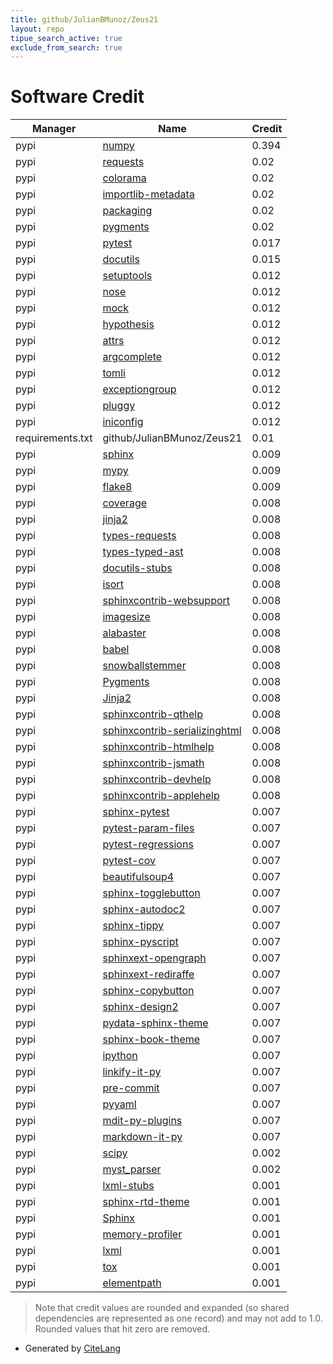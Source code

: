 ```yaml
---
title: github/JulianBMunoz/Zeus21
layout: repo
tipue_search_active: true
exclude_from_search: true
---
```

# Software Credit

|Manager|Name|Credit|
|-------|----|------|
|pypi|[numpy](https://www.numpy.org)|0.394|
|pypi|[requests](https://pypi.org/project/requests)|0.02|
|pypi|[colorama](https://pypi.org/project/colorama)|0.02|
|pypi|[importlib-metadata](https://pypi.org/project/importlib-metadata)|0.02|
|pypi|[packaging](https://pypi.org/project/packaging)|0.02|
|pypi|[pygments](https://pypi.org/project/pygments)|0.02|
|pypi|[pytest](https://docs.pytest.org/en/latest/)|0.017|
|pypi|[docutils](https://pypi.org/project/docutils)|0.015|
|pypi|[setuptools](https://github.com/pypa/setuptools)|0.012|
|pypi|[nose](https://pypi.org/project/nose)|0.012|
|pypi|[mock](https://pypi.org/project/mock)|0.012|
|pypi|[hypothesis](https://pypi.org/project/hypothesis)|0.012|
|pypi|[attrs](https://pypi.org/project/attrs)|0.012|
|pypi|[argcomplete](https://pypi.org/project/argcomplete)|0.012|
|pypi|[tomli](https://pypi.org/project/tomli)|0.012|
|pypi|[exceptiongroup](https://pypi.org/project/exceptiongroup)|0.012|
|pypi|[pluggy](https://pypi.org/project/pluggy)|0.012|
|pypi|[iniconfig](https://pypi.org/project/iniconfig)|0.012|
|requirements.txt|github/JulianBMunoz/Zeus21|0.01|
|pypi|[sphinx](https://www.sphinx-doc.org/)|0.009|
|pypi|[mypy](https://pypi.org/project/mypy)|0.009|
|pypi|[flake8](https://pypi.org/project/flake8)|0.009|
|pypi|[coverage](https://pypi.org/project/coverage)|0.008|
|pypi|[jinja2](https://pypi.org/project/jinja2)|0.008|
|pypi|[types-requests](https://pypi.org/project/types-requests)|0.008|
|pypi|[types-typed-ast](https://pypi.org/project/types-typed-ast)|0.008|
|pypi|[docutils-stubs](https://pypi.org/project/docutils-stubs)|0.008|
|pypi|[isort](https://pypi.org/project/isort)|0.008|
|pypi|[sphinxcontrib-websupport](https://pypi.org/project/sphinxcontrib-websupport)|0.008|
|pypi|[imagesize](https://pypi.org/project/imagesize)|0.008|
|pypi|[alabaster](https://pypi.org/project/alabaster)|0.008|
|pypi|[babel](https://pypi.org/project/babel)|0.008|
|pypi|[snowballstemmer](https://pypi.org/project/snowballstemmer)|0.008|
|pypi|[Pygments](https://pypi.org/project/Pygments)|0.008|
|pypi|[Jinja2](https://pypi.org/project/Jinja2)|0.008|
|pypi|[sphinxcontrib-qthelp](https://pypi.org/project/sphinxcontrib-qthelp)|0.008|
|pypi|[sphinxcontrib-serializinghtml](https://pypi.org/project/sphinxcontrib-serializinghtml)|0.008|
|pypi|[sphinxcontrib-htmlhelp](https://pypi.org/project/sphinxcontrib-htmlhelp)|0.008|
|pypi|[sphinxcontrib-jsmath](https://pypi.org/project/sphinxcontrib-jsmath)|0.008|
|pypi|[sphinxcontrib-devhelp](https://pypi.org/project/sphinxcontrib-devhelp)|0.008|
|pypi|[sphinxcontrib-applehelp](https://pypi.org/project/sphinxcontrib-applehelp)|0.008|
|pypi|[sphinx-pytest](https://pypi.org/project/sphinx-pytest)|0.007|
|pypi|[pytest-param-files](https://pypi.org/project/pytest-param-files)|0.007|
|pypi|[pytest-regressions](https://pypi.org/project/pytest-regressions)|0.007|
|pypi|[pytest-cov](https://pypi.org/project/pytest-cov)|0.007|
|pypi|[beautifulsoup4](https://pypi.org/project/beautifulsoup4)|0.007|
|pypi|[sphinx-togglebutton](https://pypi.org/project/sphinx-togglebutton)|0.007|
|pypi|[sphinx-autodoc2](https://pypi.org/project/sphinx-autodoc2)|0.007|
|pypi|[sphinx-tippy](https://pypi.org/project/sphinx-tippy)|0.007|
|pypi|[sphinx-pyscript](https://pypi.org/project/sphinx-pyscript)|0.007|
|pypi|[sphinxext-opengraph](https://pypi.org/project/sphinxext-opengraph)|0.007|
|pypi|[sphinxext-rediraffe](https://pypi.org/project/sphinxext-rediraffe)|0.007|
|pypi|[sphinx-copybutton](https://pypi.org/project/sphinx-copybutton)|0.007|
|pypi|[sphinx-design2](https://pypi.org/project/sphinx-design2)|0.007|
|pypi|[pydata-sphinx-theme](https://pypi.org/project/pydata-sphinx-theme)|0.007|
|pypi|[sphinx-book-theme](https://pypi.org/project/sphinx-book-theme)|0.007|
|pypi|[ipython](https://pypi.org/project/ipython)|0.007|
|pypi|[linkify-it-py](https://pypi.org/project/linkify-it-py)|0.007|
|pypi|[pre-commit](https://pypi.org/project/pre-commit)|0.007|
|pypi|[pyyaml](https://pypi.org/project/pyyaml)|0.007|
|pypi|[mdit-py-plugins](https://pypi.org/project/mdit-py-plugins)|0.007|
|pypi|[markdown-it-py](https://pypi.org/project/markdown-it-py)|0.007|
|pypi|[scipy](https://www.scipy.org)|0.002|
|pypi|[myst_parser](https://github.com/executablebooks/MyST-Parser)|0.002|
|pypi|[lxml-stubs](https://pypi.org/project/lxml-stubs)|0.001|
|pypi|[sphinx-rtd-theme](https://pypi.org/project/sphinx-rtd-theme)|0.001|
|pypi|[Sphinx](https://pypi.org/project/Sphinx)|0.001|
|pypi|[memory-profiler](https://pypi.org/project/memory-profiler)|0.001|
|pypi|[lxml](https://pypi.org/project/lxml)|0.001|
|pypi|[tox](https://pypi.org/project/tox)|0.001|
|pypi|[elementpath](https://pypi.org/project/elementpath)|0.001|


> Note that credit values are rounded and expanded (so shared dependencies are represented as one record) and may not add to 1.0. Rounded values that hit zero are removed.


- Generated by [CiteLang](https://github.com/vsoch/citelang)
